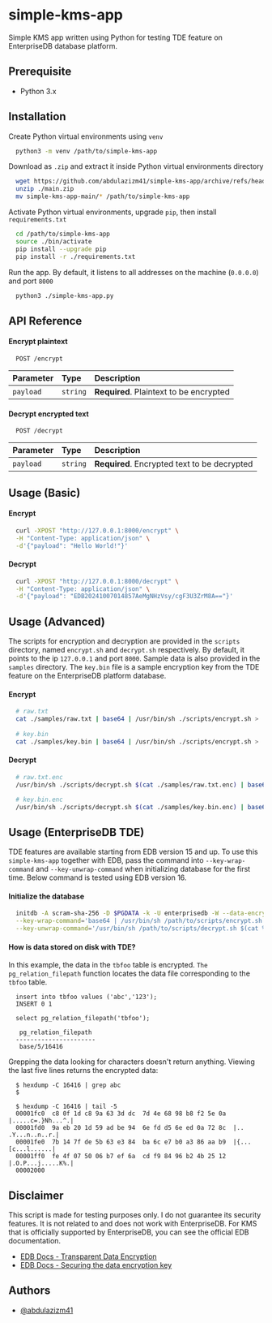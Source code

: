 
# simple-kms-app

Simple KMS app written using Python for testing TDE feature on EnterpriseDB database platform.


## Prerequisite
- Python 3.x
## Installation

Create Python virtual environments using `venv`

```bash
  python3 -m venv /path/to/simple-kms-app
```
Download as `.zip` and extract it inside Python virtual environments directory

```bash
  wget https://github.com/abdulazizm41/simple-kms-app/archive/refs/heads/main.zip
  unzip ./main.zip
  mv simple-kms-app-main/* /path/to/simple-kms-app
```
Activate Python virtual environments, upgrade `pip`, then install `requirements.txt`

```bash
  cd /path/to/simple-kms-app
  source ./bin/activate
  pip install --upgrade pip
  pip install -r ./requirements.txt
```
Run the app. By default, it listens to all addresses on the machine (`0.0.0.0`) and port `8000`

```bash
  python3 ./simple-kms-app.py
```

## API Reference

#### Encrypt plaintext

```http
  POST /encrypt
```

| Parameter | Type     | Description                |
| :-------- | :------- | :------------------------- |
| `payload` | `string` | **Required**. Plaintext to be encrypted |

#### Decrypt encrypted text

```http
  POST /decrypt
```

| Parameter | Type     | Description                       |
| :-------- | :------- | :-------------------------------- |
| `payload` | `string` | **Required**. Encrypted text to be decrypted |




## Usage (Basic)
#### Encrypt
```bash
  curl -XPOST "http://127.0.0.1:8000/encrypt" \
  -H "Content-Type: application/json" \
  -d'{"payload": "Hello World!"}'
```

#### Decrypt
```bash
  curl -XPOST "http://127.0.0.1:8000/decrypt" \
  -H "Content-Type: application/json" \
  -d'{"payload": "EDB20241007014857AeMgNHzVsy/cgF3U3ZrM8A=="}'
```

## Usage (Advanced)
The scripts for encryption and decryption are provided in the `scripts` directory, named `encrypt.sh` and `decrypt.sh` respectively. By default, it points to the ip `127.0.0.1` and port `8000`. Sample data is also provided in the `samples` directory. The `key.bin` file is a sample encryption key from the TDE feature on the EnterpriseDB platform database.
#### Encrypt
```bash
  # raw.txt
  cat ./samples/raw.txt | base64 | /usr/bin/sh ./scripts/encrypt.sh > ./samples/raw.txt.enc
  
  # key.bin
  cat ./samples/key.bin | base64 | /usr/bin/sh ./scripts/encrypt.sh > ./samples/key.bin.enc
```

#### Decrypt
```bash
  # raw.txt.enc
  /usr/bin/sh ./scripts/decrypt.sh $(cat ./samples/raw.txt.enc) | base64 -di

  # key.bin.enc
  /usr/bin/sh ./scripts/decrypt.sh $(cat ./samples/key.bin.enc) | base64 -di
```
## Usage (EnterpriseDB TDE)
TDE features are available starting from EDB version 15 and up. To use this `simple-kms-app` together with EDB, pass the command into `--key-wrap-command` and `--key-unwrap-command` when initializing database for the first time. Below command is tested using EDB version 16.
#### Initialize the database
```bash
  initdb -A scram-sha-256 -D $PGDATA -k -U enterprisedb -W --data-encryption=256 \
  --key-wrap-command='base64 | /usr/bin/sh /path/to/scripts/encrypt.sh > %p' \
  --key-unwrap-command='/usr/bin/sh /path/to/scripts/decrypt.sh $(cat %p) | base64 -di'
```

#### How is data stored on disk with TDE?
In this example, the data in the `tbfoo` table is encrypted. `The pg_relation_filepath` function locates the data file corresponding to the `tbfoo` table.
```
  insert into tbfoo values ('abc','123');
  INSERT 0 1

  select pg_relation_filepath('tbfoo');

   pg_relation_filepath
  ----------------------
   base/5/16416
```
Grepping the data looking for characters doesn't return anything. Viewing the last five lines returns the encrypted data:
```
  $ hexdump -C 16416 | grep abc
  $

  $ hexdump -C 16416 | tail -5
  00001fc0  c8 0f 1d c8 9a 63 3d dc  7d 4e 68 98 b8 f2 5e 0a  |.....c=.}Nh...^.|
  00001fd0  9a eb 20 1d 59 ad be 94  6e fd d5 6e ed 0a 72 8c  |.. .Y...n..n..r.|
  00001fe0  7b 14 7f de 5b 63 e3 84  ba 6c e7 b0 a3 86 aa b9  |{...[c...l......|
  00001ff0  fe 4f 07 50 06 b7 ef 6a  cd f9 84 96 b2 4b 25 12  |.O.P...j.....K%.|
  00002000
```
## Disclaimer
This script is made for testing purposes only. I do not guarantee its security features. It is not related to and does not work with EnterpriseDB. For KMS that is officially supported by EnterpriseDB, you can see the official EDB documentation.
 - [EDB Docs - Transparent Data Encryption](https://www.enterprisedb.com/docs/tde/latest/)
 - [EDB Docs - Securing the data encryption key](https://www.enterprisedb.com/docs/tde/latest/key_stores/)

## Authors

- [@abdulazizm41](https://www.github.com/abdulazizm41)

